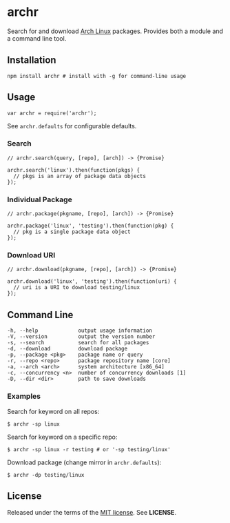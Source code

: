 archr
=====
Search for and download [Arch Linux](https://www.archlinux.org) packages.
Provides both a module and a command line tool.


Installation
------------

    npm install archr # install with -g for command-line usage


Usage
-----

    var archr = require('archr');

See `archr.defaults` for configurable defaults.

### Search

    // archr.search(query, [repo], [arch]) -> {Promise}

    archr.search('linux').then(function(pkgs) {
      // pkgs is an array of package data objects
    });


### Individual Package

    // archr.package(pkgname, [repo], [arch]) -> {Promise}

    archr.package('linux', 'testing').then(function(pkg) {
      // pkg is a single package data object
    });


### Download URI

    // archr.download(pkgname, [repo], [arch]) -> {Promise}

    archr.download('linux', 'testing').then(function(uri) {
      // uri is a URI to download testing/linux
    });


Command Line
------------

    -h, --help             output usage information
    -V, --version          output the version number
    -s, --search           search for all packages
    -d, --download         download package
    -p, --package <pkg>    package name or query
    -r, --repo <repo>      package repository name [core]
    -a, --arch <arch>      system architecture [x86_64]
    -c, --concurrency <n>  number of concurrency downloads [1]
    -D, --dir <dir>        path to save downloads


### Examples

Search for keyword on all repos:

    $ archr -sp linux

Search for keyword on a specific repo:

    $ archr -sp linux -r testing # or '-sp testing/linux'

Download package (change mirror in `archr.defaults`):

    $ archr -dp testing/linux


License
-------
Released under the terms of the
[MIT license](http://tldrlegal.com/license/mit-license). See **LICENSE**.
